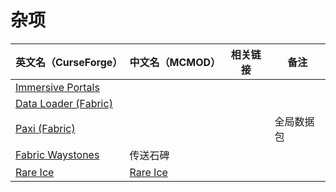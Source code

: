 # 杂项

| 英文名（CurseForge）                                                                    | 中文名（MCMOD）                                  | 相关链接 | 备注       |
| --------------------------------------------------------------------------------------- | ------------------------------------------------ | -------- | ---------- |
| [Immersive Portals](https://www.curseforge.com/minecraft/mc-mods/immersive-portals-mod) |                                                  |          |            |
| [Data Loader (Fabric)](https://www.curseforge.com/minecraft/mc-mods/data-loader)        |                                                  |          |            |
| [Paxi (Fabric)](https://www.curseforge.com/minecraft/mc-mods/paxi-fabric)               |                                                  |          | 全局数据包 |
| [Fabric Waystones](https://www.curseforge.com/minecraft/mc-mods/fabric-waystones)       | 传送石碑                                         |          |            |
| [Rare Ice](https://www.curseforge.com/minecraft/mc-mods/rare-ice)                       | [Rare Ice](https://www.mcmod.cn/class/3218.html) |          |            |
